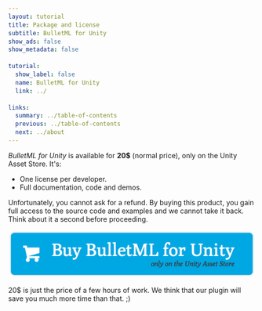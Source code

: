 ```yaml
---
layout: tutorial
title: Package and license
subtitle: BulletML for Unity
show_ads: false
show_metadata: false

tutorial:
  show_label: false
  name: BulletML for Unity
  link: ../

links:
  summary: ../table-of-contents
  previous: ../table-of-contents
  next: ../about
---
```


_BulletML for Unity_ is available for **20$** (normal price), only on the Unity Asset Store. It's:

* One license per developer.
* Full documentation, code and demos.

Unfortunately, you cannot ask for a refund. By buying this product, you gain full access to the source code and examples and we cannot take it back. Think about it a second before proceeding.

<a href="#todo">
  <img
    src="../-img/buy.png"
    class="intent-button"
    alt="Buy BulletML for Unity"
    title="Buy BulletML for Unity"
  />
</a>

20$ is just the price of a few hours of work. We think that our plugin will save you much more time than that. ;)
